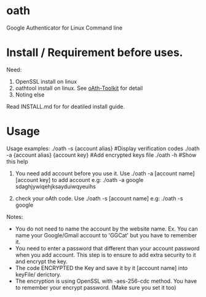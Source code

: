 # oath

Google Authenticator for Linux Command line

# Install / Requirement before uses.

Need: 
1. OpenSSL install on linux
2. oathtool install on linux. See [oAth-Toolkit](http://www.nongnu.org/oath-toolkit) for detail
3. Noting else

Read INSTALL.md for for deatiled install guide.

# Usage

Usage examples:
./oath -s {account alias} #Display verification codes
./oath -a {account alias} {account key} #Add encrypted keys file
./oath -h #Show this help

1. You need add account before you use it. Use ./oath -a [account name] [account key] to add account
e.g: ./oath -a google sdaghjywiqehjksayduiwqyeuihs

2. check your oAth code. Use ./oath -s [account name]
e.g: ./oath -s google

Notes:
  - You do not need to name the account by the website name. Ex. You can name your Google/Gmail account to 'GGCat' but you have to remember it.
  - You need to enter a password that different than your account password when you add account. This step is to ensure to add extra security to it and encrypt the key.
  - The code ENCRYPTED the Key and save it by it [account name] into keyFile/ derictory.
  - The encryption is using OpenSSL with -aes-256-cdc method. You have to remember your encrypt password. (Make sure you set it too)
  
